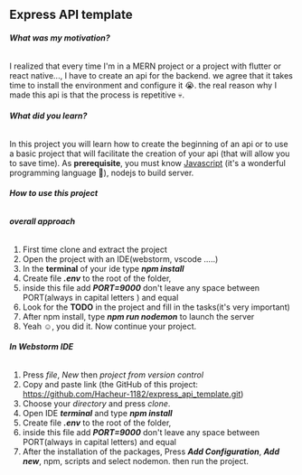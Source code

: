 ## **Express API template**


###### **What was my motivation?**

I realized that every time I'm in a MERN project or a project with flutter or react native..., 
I have to create an api for the backend. we agree that it takes time to install the environment and configure it 😭. 
the real reason why I made this api is that the process is repetitive 💀.

###### **What did you learn?**

In this project you will learn how to create the beginning of an api 
or to use a basic project that will facilitate the creation of your api (that will allow you to save time). 
As **prerequisite**, 
you must know [Javascript](https://www.w3schools.com/js/default.asp) (it's a wonderful programming language 🤟),
nodejs to build server.

###### **How to use this project**

###### **_overall approach_**
1. First time clone and extract the project
2. Open the project with an IDE(webstorm, vscode .....)
3. In the **terminal** of your ide type **_npm install_**
4. Create file **_.env_** to the root of the folder, 
5. inside this file add **_PORT=9000_** don't leave any space between PORT(always in capital letters ) and equal
6. Look for the **TODO** in the project and fill in the tasks(it's very important)
7. After npm install, type **_npm run nodemon_** to launch the server
8. Yeah ☺, you did it. Now continue your project.

###### **_In Webstorm IDE_**

1. Press _file_, _New_ then _project from version control_
2. Copy and paste link (the GitHub of this project: https://github.com/Hacheur-1182/express_api_template.git)
3. Choose your _directory_ and press _clone_.
4. Open IDE _**terminal**_ and type **_npm install_** 
5. Create file **_.env_** to the root of the folder, 
6. inside this file add **_PORT=9000_** don't leave any space between PORT(always in capital letters) and equal
7. After the installation of the packages, Press **_Add Configuration_**, **_Add new_**, npm, scripts and select nodemon.
then run the project.
